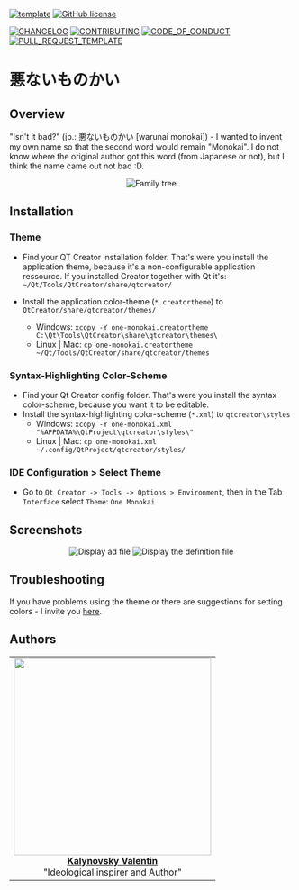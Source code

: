 [![template](https://img.shields.io/badge/Repository-template-darkred)](https://github.com/Nakama3942/template_rep)
[![GitHub license](https://img.shields.io/github/license/Nakama3942/Warunai-Monokai?color=silver&style=flat-square)](https://github.com/Nakama3942/Warunai-Monokai/blob/main/LICENSE)

[![CHANGELOG](https://img.shields.io/badge/here-CHANGELOG-yellow)](https://github.com/Nakama3942/Warunai-Monokai/blob/main/CHANGELOG.md)
[![CONTRIBUTING](https://img.shields.io/badge/here-CONTRIBUTING-indigo)](https://github.com/Nakama3942/Warunai-Monokai/blob/main/CONTRIBUTING.md)
[![CODE_OF_CONDUCT](https://img.shields.io/badge/here-CODE_OF_CONDUCT-darkgreen)](https://github.com/Nakama3942/Warunai-Monokai/blob/main/CODE_OF_CONDUCT.md)
[![PULL_REQUEST_TEMPLATE](https://img.shields.io/badge/here-PULL_REQUEST_TEMPLATE-orange)](https://github.com/Nakama3942/Warunai-Monokai/blob/main/.github/PULL_REQUEST_TEMPLATE.md)

# 悪ないものかい
## Overview
"Isn't it bad?" (jp.: 悪ないものかい [warunai monokai]) - I wanted to invent my own name so that the second word would remain "Monokai". I do not know where the original author got this word (from Japanese or not), but I think the name came out not bad :D.

<p align="center">
	<image
	       src="https://github.com/Nakama3942/Warunai-Monokai/blob/main/image/WarunaiMonokai_Inheritance.png"
	       alt="Family tree"
	       caption="Monokai & One Dark -> One Monokai -> Warunai Monokai">
</p>

## Installation

### Theme
- Find your QT Creator installation folder. That's were you install the application theme, because it's a non-configurable application ressource. If you installed Creator together with Qt it's: `~/Qt/Tools/QtCreator/share/qtcreator/`

- Install the application color-theme (`*.creatortheme`) to `QtCreator/share/qtcreator/themes/`
	- Windows: `xcopy -Y one-monokai.creatortheme C:\Qt\Tools\QtCreator\share\qtcreator\themes\`
	- Linux | Mac: `cp one-monokai.creatortheme ~/Qt/Tools/QtCreator/share/qtcreator/themes`

### Syntax-Highlighting Color-Scheme
- Find your Qt Creator config folder. That's were you install the syntax color-scheme, because you want it to be editable.
- Install the syntax-highlighting color-scheme (`*.xml`) to `qtcreator\styles`
	- Windows: `xcopy -Y one-monokai.xml "%APPDATA%\QtProject\qtcreator\styles\"`
	- Linux | Mac: `cp one-monokai.xml ~/.config/QtProject/qtcreator/styles/`

### IDE Configuration > Select Theme
- Go to `Qt Creator -> Tools -> Options > Environment`, then in the Tab `Interface` select `Theme`: `One Monokai`

## Screenshots
<p align="center">
	<image
	       src="https://github.com/Nakama3942/Warunai-Monokai/blob/main/image/Screenshot_2.png"
	       alt="Display ad file"
	       caption="Header">
	<image
	       src="https://github.com/Nakama3942/Warunai-Monokai/blob/main/image/Screenshot_3.png"
	       alt="Display the definition file"
	       caption="Source">
</p>

## Troubleshooting
If you have problems using the theme or there are suggestions for setting colors - I invite you [here](https://github.com/Nakama3942/Warunai-Monokai/blob/main/CONTRIBUTING.md).

## Authors
<table align="center">
	<tr>
		<td align="center"><a href="https://github.com/Nakama3942"><img src="https://avatars.githubusercontent.com/u/73797846?s=400&u=a9b7688ac521d739825d7003a5bd599aab74cb76&v=4" width="350px;" alt=""/><br /><b>Kalynovsky Valentin</b></a><br />"Ideological inspirer and Author"</td>
		<!--<td></td>-->
	</tr>
	<!--
	<tr>
		<td></td>
		<td></td>
	</tr>
	-->
</table>
